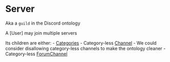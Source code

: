 # Server

Aka a `guild` in the Discord ontology

A [User] may join multiple servers

Its children are either:
    - [Categories](Category.md)
    - Category-less [Channel](Channel.md) 
        - We could consider disallowing category-less channels to make the ontology cleaner
    - Category-less [ForumChannel](ForumChannel.md)
